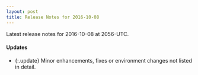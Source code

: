 ```yaml
---
layout: post
title: Release Notes for 2016-10-08
---
```


Latest release notes for 2016-10-08 at 2056-UTC.

<div class='updates' markdown='1'>

#### Updates

- {:.update} Minor enhancements, fixes or environment changes not listed in detail.

</div>


